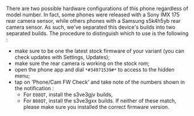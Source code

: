 There are two possible hardware configurations of this phone regardless of model number.
In fact, some phones were released with a Sony IMX 175 rear camera sensor, while others phones with a Samsung s5k4h5yb rear camera sensor.
As such, we've separated this device's builds into two separated builds.
The procedure to distinguish which to use is the following :
* make sure to be one the latest stock firmware of your variant (you can check updates with Settings, Updates);
* make sure the rear camera is working on the stock rom;
* open the phone app and dial `*#34971539#*` to access to the hidden menu;
* tap on 'Phone/Cam FW Check' and take note of the numbers shown in the notification :
	* For `E08QT`, install the s3ve3gjv builds,
	* For `B08QT`, install the s3ve3gxx builds.
If neither of these match, please make sure you installed the correct firmware version.
